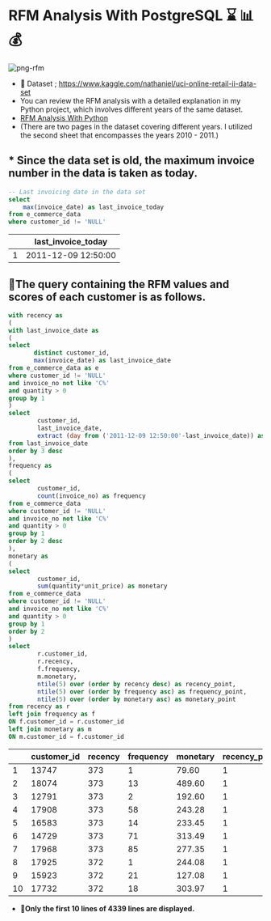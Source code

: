 # **RFM Analysis With PostgreSQL** :hourglass: :bar_chart: :moneybag:

![png-rfm](https://rfmcube.com/wp-content/uploads/2021/07/1_HiwX6vul8c4PBEueq3yBMw-750x350.png)

* :pushpin: Dataset ; https://www.kaggle.com/nathaniel/uci-online-retail-ii-data-set
* You can review the RFM analysis with a detailed explanation in my Python project, which involves different years of the same dataset.
* [RFM Analysis With Python](https://github.com/hamzaugursumer/RFMAnalysisWithPython)
* (There are two pages in the dataset covering different years. I utilized the second sheet that encompasses the years 2010 - 2011.)

## * **Since the data set is old, the maximum invoice number in the data is taken as today.**
````sql
-- Last invoicing date in the data set	
select 
	max(invoice_date) as last_invoice_today
from e_commerce_data
where customer_id != 'NULL'
````
|   | last_invoice_today     |
|---|------------------------|
| 1 |   2011-12-09 12:50:00  |
        
## 📌**The query containing the RFM values and scores of each customer is as follows.**
````sql
with recency as
(
with last_invoice_date as 
(
select 
	   distinct customer_id,
	   max(invoice_date) as last_invoice_date
from e_commerce_data as e
where customer_id != 'NULL'	
and invoice_no not like 'C%'
and quantity > 0
group by 1
)
select 
		customer_id,
		last_invoice_date,
	    extract (day from ('2011-12-09 12:50:00'-last_invoice_date)) as recency 
from last_invoice_date   
order by 3 desc
),
frequency as 
(
select 
		customer_id,
		count(invoice_no) as frequency 
from e_commerce_data
where customer_id != 'NULL'	
and invoice_no not like 'C%'
and quantity > 0
group by 1
order by 2 desc
),
monetary as 
(
select 
		customer_id,
	    sum(quantity*unit_price) as monetary
from e_commerce_data
where customer_id != 'NULL'	
and invoice_no not like 'C%'
and quantity > 0
group by 1
order by 2
)
select 
		r.customer_id,
	    r.recency,
	    f.frequency,
	    m.monetary,
	    ntile(5) over (order by recency desc) as recency_point,
	    ntile(5) over (order by frequency asc) as frequency_point,
	    ntile(5) over (order by monetary asc) as monetary_point
from recency as r
left join frequency as f 
ON f.customer_id = r.customer_id
left join monetary as m 
ON m.customer_id = f.customer_id
````

|       | customer_id | recency | frequency | monetary | recency_point | frequency_point | monetary_point |
|-------|-------------|---------|-----------|----------|---------------|-----------------|----------------|
|     1 |       13747 |     373 |         1 |    79.60 |             1 |               1 |              1 |
|     2 |       18074 |     373 |        13 |   489.60 |             1 |               1 |              2 |
|     3 |       12791 |     373 |         2 |   192.60 |             1 |               1 |              1 |
|     4 |       17908 |     373 |        58 |   243.28 |             1 |               3 |              1 |
|     5 |       16583 |     373 |        14 |   233.45 |             1 |               2 |              1 |
|     6 |       14729 |     373 |        71 |   313.49 |             1 |               4 |              2 |
|     7 |       17968 |     373 |        85 |   277.35 |             1 |               4 |              2 |
|     8 |       17925 |     372 |         1 |   244.08 |             1 |               1 |              1 |
|     9 |       15923 |     372 |        21 |   127.08 |             1 |               2 |              1 |
|    10 |       17732 |     372 |        18 |   303.97 |             1 |               2 |              2 |

* 📌**Only the first 10 lines of 4339 lines are displayed.**
